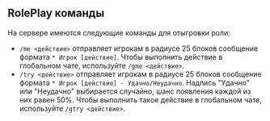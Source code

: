 ## RolePlay команды
На сервере имеются следующие команды для отыгровки роли:  

* `/me <действие>` отправляет игрокам в радиусе 25 блоков сообщение формата `* Игрок [действие]`. Чтобы выполнить действие в глобальном чате, используйте `/gme <действие>`.
* `/try <действие>` отправляет игрокам в радиусе 25 блоков сообщение формата `* Игрок [действие] - Удачно/Неудачно`. Надпись "Удачно" или "Неудачно" выбирается случайно, шанс появления каждой из них равен 50%. Чтобы выполнить такое действие в глобальном чате, используйте `/gtry <действие>`.